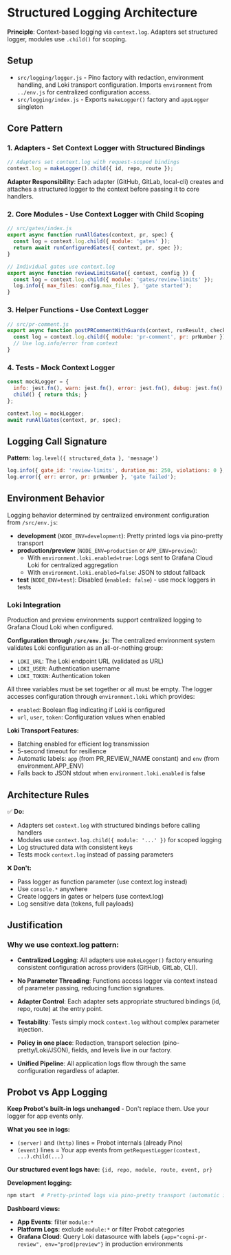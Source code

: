 # Structured Logging Architecture

**Principle**: Context-based logging via `context.log`. Adapters set structured logger, modules use `.child()` for scoping.

## Setup

- `src/logging/logger.js` - Pino factory with redaction, environment handling, and Loki transport configuration. Imports `environment` from `../env.js` for centralized configuration access.
- `src/logging/index.js` - Exports `makeLogger()` factory and `appLogger` singleton

## Core Pattern

### 1. Adapters - Set Context Logger with Structured Bindings

```javascript
// Adapters set context.log with request-scoped bindings
context.log = makeLogger().child({ id, repo, route });
```

**Adapter Responsibility**: Each adapter (GitHub, GitLab, local-cli) creates and attaches a structured logger to the context before passing it to core handlers.

### 2. Core Modules - Use Context Logger with Child Scoping

```javascript
// src/gates/index.js
export async function runAllGates(context, pr, spec) {
  const log = context.log.child({ module: 'gates' });
  return await runConfiguredGates({ context, pr, spec });
}

// Individual gates use context.log
export async function reviewLimitsGate({ context, config }) {
  const log = context.log.child({ module: 'gates/review-limits' });
  log.info({ max_files: config.max_files }, 'gate started');
}
```

### 3. Helper Functions - Use Context Logger

```javascript
// src/pr-comment.js  
export async function postPRCommentWithGuards(context, runResult, checkUrl, headSha, prNumber) {
  const log = context.log.child({ module: 'pr-comment', pr: prNumber });
  // Use log.info/error from context
}
```

### 4. Tests - Mock Context Logger

```javascript
const mockLogger = { 
  info: jest.fn(), warn: jest.fn(), error: jest.fn(), debug: jest.fn(),
  child() { return this; } 
};

context.log = mockLogger;
await runAllGates(context, pr, spec);
```

## Logging Call Signature

**Pattern**: `log.level({ structured_data }, 'message')`

```javascript
log.info({ gate_id: 'review-limits', duration_ms: 250, violations: 0 }, 'gate completed');
log.error({ err: error, pr: prNumber }, 'gate failed');
```

## Environment Behavior

Logging behavior determined by centralized environment configuration from `/src/env.js`:

- **development** (`NODE_ENV=development`): Pretty printed logs via pino-pretty transport
- **production/preview** (`NODE_ENV=production` or `APP_ENV=preview`): 
  - With `environment.loki.enabled=true`: Logs sent to Grafana Cloud Loki for centralized aggregation
  - With `environment.loki.enabled=false`: JSON to stdout fallback
- **test** (`NODE_ENV=test`): Disabled (`enabled: false`) - use mock loggers in tests

### Loki Integration

Production and preview environments support centralized logging to Grafana Cloud Loki when configured.

**Configuration through `/src/env.js`:**
The centralized environment system validates Loki configuration as an all-or-nothing group:
- `LOKI_URL`: The Loki endpoint URL (validated as URL)
- `LOKI_USER`: Authentication username
- `LOKI_TOKEN`: Authentication token

All three variables must be set together or all must be empty. The logger accesses configuration through `environment.loki` which provides:
- `enabled`: Boolean flag indicating if Loki is configured
- `url`, `user`, `token`: Configuration values when enabled

**Loki Transport Features:**
- Batching enabled for efficient log transmission
- 5-second timeout for resilience
- Automatic labels: `app` (from PR_REVIEW_NAME constant) and `env` (from environment.APP_ENV)
- Falls back to JSON stdout when `environment.loki.enabled` is false

## Architecture Rules

✅ **Do:**
- Adapters set `context.log` with structured bindings before calling handlers
- Modules use `context.log.child({ module: '...' })` for scoped logging
- Log structured data with consistent keys
- Tests mock `context.log` instead of passing parameters

❌ **Don't:**
- Pass logger as function parameter (use context.log instead)
- Use `console.*` anywhere
- Create loggers in gates or helpers (use context.log)
- Log sensitive data (tokens, full payloads)

## Justification

### Why we use context.log pattern:

- **Centralized Logging**: All adapters use `makeLogger()` factory ensuring consistent configuration across providers (GitHub, GitLab, CLI).

- **No Parameter Threading**: Functions access logger via context instead of parameter passing, reducing function signatures.

- **Adapter Control**: Each adapter sets appropriate structured bindings (id, repo, route) at the entry point.

- **Testability**: Tests simply mock `context.log` without complex parameter injection.

- **Policy in one place**: Redaction, transport selection (pino-pretty/Loki/JSON), fields, and levels live in our factory.

- **Unified Pipeline**: All application logs flow through the same configuration regardless of adapter.

## Probot vs App Logging

**Keep Probot's built-in logs unchanged** - Don't replace them. Use your logger for app events only.

**What you see in logs:**
- `(server)` and `(http)` lines = Probot internals (already Pino)
- `(event)` lines = Your app events from `getRequestLogger(context, ...).child(...)`

**Our structured event logs have:** `{id, repo, module, route, event, pr}`

**Development logging:**
```bash
npm start  # Pretty-printed logs via pino-pretty transport (automatic in dev environment)
```

**Dashboard views:**
- **App Events**: filter `module:*`
- **Platform Logs**: exclude `module:*` or filter Probot categories
- **Grafana Cloud**: Query Loki datasource with labels `{app="cogni-pr-review", env="prod|preview"}` in production environments